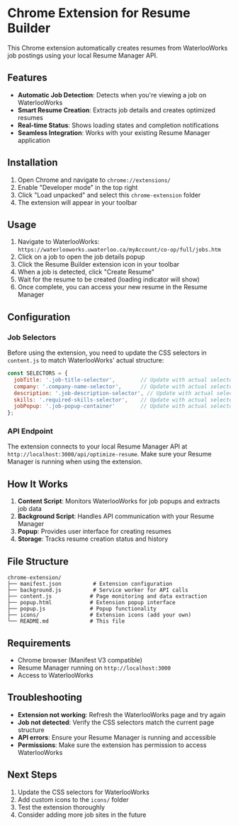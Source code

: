 # Chrome Extension for Resume Builder

This Chrome extension automatically creates resumes from WaterlooWorks job postings using your local Resume Manager API.

## Features

- **Automatic Job Detection**: Detects when you're viewing a job on WaterlooWorks
- **Smart Resume Creation**: Extracts job details and creates optimized resumes
- **Real-time Status**: Shows loading states and completion notifications
- **Seamless Integration**: Works with your existing Resume Manager application

## Installation

1. Open Chrome and navigate to `chrome://extensions/`
2. Enable "Developer mode" in the top right
3. Click "Load unpacked" and select this `chrome-extension` folder
4. The extension will appear in your toolbar

## Usage

1. Navigate to WaterlooWorks: `https://waterlooworks.uwaterloo.ca/myAccount/co-op/full/jobs.htm`
2. Click on a job to open the job details popup
3. Click the Resume Builder extension icon in your toolbar
4. When a job is detected, click "Create Resume"
5. Wait for the resume to be created (loading indicator will show)
6. Once complete, you can access your new resume in the Resume Manager

## Configuration

### Job Selectors
Before using the extension, you need to update the CSS selectors in `content.js` to match WaterlooWorks' actual structure:

```javascript
const SELECTORS = {
  jobTitle: '.job-title-selector',        // Update with actual selector
  company: '.company-name-selector',      // Update with actual selector  
  description: '.job-description-selector', // Update with actual selector
  skills: '.required-skills-selector',    // Update with actual selector
  jobPopup: '.job-popup-container'        // Update with actual selector
};
```

### API Endpoint
The extension connects to your local Resume Manager API at `http://localhost:3000/api/optimize-resume`. Make sure your Resume Manager is running when using the extension.

## How It Works

1. **Content Script**: Monitors WaterlooWorks for job popups and extracts job data
2. **Background Script**: Handles API communication with your Resume Manager
3. **Popup**: Provides user interface for creating resumes
4. **Storage**: Tracks resume creation status and history

## File Structure

```
chrome-extension/
├── manifest.json          # Extension configuration
├── background.js          # Service worker for API calls
├── content.js            # Page monitoring and data extraction
├── popup.html            # Extension popup interface
├── popup.js              # Popup functionality
├── icons/                # Extension icons (add your own)
└── README.md             # This file
```

## Requirements

- Chrome browser (Manifest V3 compatible)
- Resume Manager running on `http://localhost:3000`
- Access to WaterlooWorks

## Troubleshooting

- **Extension not working**: Refresh the WaterlooWorks page and try again
- **Job not detected**: Verify the CSS selectors match the current page structure
- **API errors**: Ensure your Resume Manager is running and accessible
- **Permissions**: Make sure the extension has permission to access WaterlooWorks

## Next Steps

1. Update the CSS selectors for WaterlooWorks
2. Add custom icons to the `icons/` folder
3. Test the extension thoroughly
4. Consider adding more job sites in the future
